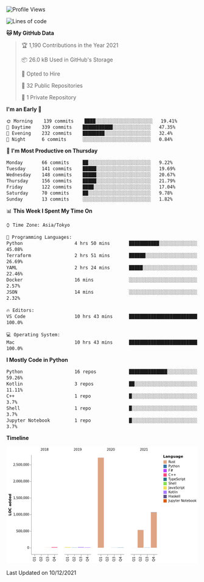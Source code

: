 <!--START_SECTION:waka-->
![Profile Views](http://img.shields.io/badge/Profile%20Views-6-blue)

![Lines of code](https://img.shields.io/badge/From%20Hello%20World%20I%27ve%20Written-4%20Million%20lines%20of%20code-blue)

**🐱 My GitHub Data** 

> 🏆 1,190 Contributions in the Year 2021
 > 
> 📦 26.0 kB Used in GitHub's Storage 
 > 
> 💼 Opted to Hire
 > 
> 📜 32 Public Repositories 
 > 
> 🔑 1 Private Repository 
 > 
**I'm an Early 🐤** 

```text
🌞 Morning    139 commits    ████░░░░░░░░░░░░░░░░░░░░░   19.41% 
🌆 Daytime    339 commits    ███████████░░░░░░░░░░░░░░   47.35% 
🌃 Evening    232 commits    ████████░░░░░░░░░░░░░░░░░   32.4% 
🌙 Night      6 commits      ░░░░░░░░░░░░░░░░░░░░░░░░░   0.84%

```
📅 **I'm Most Productive on Thursday** 

```text
Monday       66 commits     ██░░░░░░░░░░░░░░░░░░░░░░░   9.22% 
Tuesday      141 commits    █████░░░░░░░░░░░░░░░░░░░░   19.69% 
Wednesday    148 commits    █████░░░░░░░░░░░░░░░░░░░░   20.67% 
Thursday     156 commits    █████░░░░░░░░░░░░░░░░░░░░   21.79% 
Friday       122 commits    ████░░░░░░░░░░░░░░░░░░░░░   17.04% 
Saturday     70 commits     ██░░░░░░░░░░░░░░░░░░░░░░░   9.78% 
Sunday       13 commits     ░░░░░░░░░░░░░░░░░░░░░░░░░   1.82%

```


📊 **This Week I Spent My Time On** 

```text
⌚︎ Time Zone: Asia/Tokyo

💬 Programming Languages: 
Python                   4 hrs 50 mins       ███████████░░░░░░░░░░░░░░   45.08% 
Terraform                2 hrs 51 mins       ██████░░░░░░░░░░░░░░░░░░░   26.69% 
YAML                     2 hrs 24 mins       █████░░░░░░░░░░░░░░░░░░░░   22.46% 
Docker                   16 mins             ░░░░░░░░░░░░░░░░░░░░░░░░░   2.57% 
JSON                     14 mins             ░░░░░░░░░░░░░░░░░░░░░░░░░   2.32%

🔥 Editors: 
VS Code                  10 hrs 43 mins      █████████████████████████   100.0%

💻 Operating System: 
Mac                      10 hrs 43 mins      █████████████████████████   100.0%

```

**I Mostly Code in Python** 

```text
Python                   16 repos            ██████████████░░░░░░░░░░░   59.26% 
Kotlin                   3 repos             ██░░░░░░░░░░░░░░░░░░░░░░░   11.11% 
C++                      1 repo              █░░░░░░░░░░░░░░░░░░░░░░░░   3.7% 
Shell                    1 repo              █░░░░░░░░░░░░░░░░░░░░░░░░   3.7% 
Jupyter Notebook         1 repo              █░░░░░░░░░░░░░░░░░░░░░░░░   3.7%

```


**Timeline**

![Chart not found](https://raw.githubusercontent.com/kitagawa-hr/kitagawa-hr/main/charts/bar_graph.png) 


 Last Updated on 10/12/2021
<!--END_SECTION:waka-->
